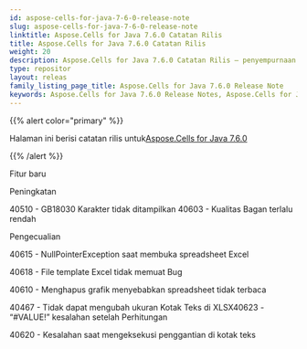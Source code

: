 ```yaml
---
id: aspose-cells-for-java-7-6-0-release-note
slug: aspose-cells-for-java-7-6-0-release-note
linktitle: Aspose.Cells for Java 7.6.0 Catatan Rilis
title: Aspose.Cells for Java 7.6.0 Catatan Rilis
weight: 20
description: Aspose.Cells for Java 7.6.0 Catatan Rilis – penyempurnaan terbaru, fitur baru, dan perbaikan
type: repositor
layout: releas
family_listing_page_title: Aspose.Cells for Java 7.6.0 Release Note
keywords: Aspose.Cells for Java 7.6.0 Release Notes, Aspose.Cells for Java 7.6.0 updates and fixe
---
```

{{% alert color="primary" %}} 

 Halaman ini berisi catatan rilis untuk[Aspose.Cells for Java 7.6.0](https://releases.aspose.com/cells/java/new-releases/aspose.cells-for-java-7.6.0/)

{{% /alert %}} 

 Fitur baru

 Peningkatan

40510 - GB18030 Karakter tidak ditampilkan 40603 - Kualitas Bagan terlalu rendah

 Pengecualian

40615 - NullPointerException saat membuka spreadsheet Excel

 40618 - File template Excel tidak memuat Bug

40610 - Menghapus grafik menyebabkan spreadsheet tidak terbaca

 40467 - Tidak dapat mengubah ukuran Kotak Teks di XLSX40623 - “#VALUE!” kesalahan setelah Perhitungan

 40620 - Kesalahan saat mengeksekusi penggantian di kotak teks

